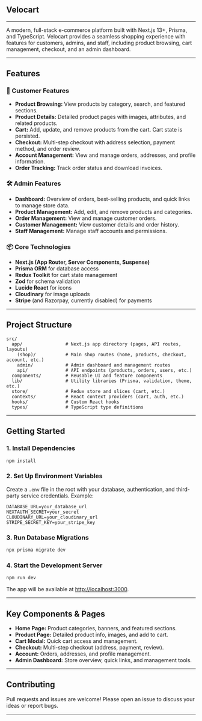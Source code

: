 <div style="display: flex; align-items: center; gap: 10px;">
  <!-- <img src="public/velocart-logo.svg" alt="Velocart Logo" width="40" height="40"/> -->
  <!-- <span style="font-size: 2rem; font-weight: bold;">Velocart</span> -->
</div>

## Velocart
---

A modern, full-stack e-commerce platform built with Next.js 13+, Prisma, and TypeScript. Velocart provides a seamless shopping experience with features for customers, admins, and staff, including product browsing, cart management, checkout, and an admin dashboard.

---

## Features
### 🛒 Customer Features
- **Product Browsing:** View products by category, search, and featured sections.
- **Product Details:** Detailed product pages with images, attributes, and related products.
- **Cart:** Add, update, and remove products from the cart. Cart state is persisted.
- **Checkout:** Multi-step checkout with address selection, payment method, and order review.
- **Account Management:** View and manage orders, addresses, and profile information.
- **Order Tracking:** Track order status and download invoices.

### 🛠️ Admin Features
- **Dashboard:** Overview of orders, best-selling products, and quick links to manage store data.
- **Product Management:** Add, edit, and remove products and categories.
- **Order Management:** View and manage customer orders.
- **Customer Management:** View customer details and order history.
- **Staff Management:** Manage staff accounts and permissions.

### 📦 Core Technologies
- **Next.js (App Router, Server Components, Suspense)**
- **Prisma ORM** for database access
- **Redux Toolkit** for cart state management
- **Zod** for schema validation
- **Lucide React** for icons
- **Cloudinary** for image uploads
- **Stripe** (and Razorpay, currently disabled) for payments

---

## Project Structure

```
src/
  app/                # Next.js app directory (pages, API routes, layouts)
    (shop)/           # Main shop routes (home, products, checkout, account, etc.)
    admin/            # Admin dashboard and management routes
    api/              # API endpoints (products, orders, users, etc.)
  components/         # Reusable UI and feature components
  lib/                # Utility libraries (Prisma, validation, theme, etc.)
  store/              # Redux store and slices (cart, etc.)
  contexts/           # React context providers (cart, auth, etc.)
  hooks/              # Custom React hooks
  types/              # TypeScript type definitions
```

---

## Getting Started

### 1. Install Dependencies
```bash
npm install
```

### 2. Set Up Environment Variables
Create a `.env` file in the root with your database, authentication, and third-party service credentials. Example:
```
DATABASE_URL=your_database_url
NEXTAUTH_SECRET=your_secret
CLOUDINARY_URL=your_cloudinary_url
STRIPE_SECRET_KEY=your_stripe_key
```

### 3. Run Database Migrations
```bash
npx prisma migrate dev
```

### 4. Start the Development Server
```bash
npm run dev
```

The app will be available at [http://localhost:3000](http://localhost:3000).

---

## Key Components & Pages

- **Home Page:** Product categories, banners, and featured sections.
- **Product Page:** Detailed product info, images, and add to cart.
- **Cart Modal:** Quick cart access and management.
- **Checkout:** Multi-step checkout (address, payment, review).
- **Account:** Orders, addresses, and profile management.
- **Admin Dashboard:** Store overview, quick links, and management tools.


---

## Contributing
Pull requests and issues are welcome! Please open an issue to discuss your ideas or report bugs.

---
